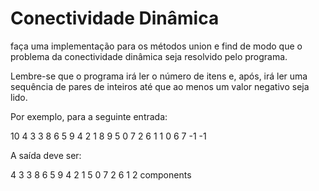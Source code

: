 # Conectividade Dinâmica

faça uma implementação para os métodos union e find de modo que o problema da conectividade dinâmica seja resolvido pelo programa.

Lembre-se que o programa irá ler o número de itens e, após, irá ler uma sequência de pares de inteiros até que ao menos um valor negativo seja lido.

Por exemplo, para a seguinte entrada:

10
4 3
3 8
6 5
9 4
2 1
8 9
5 0
7 2
6 1
1 0
6 7
-1 -1

A saída deve ser:

4 3
3 8
6 5
9 4
2 1
5 0
7 2
6 1
2 components